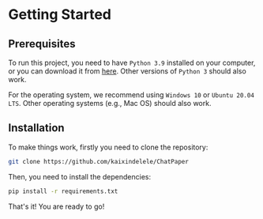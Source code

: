 # Getting Started

## Prerequisites
To run this project, you need to have `Python 3.9` installed on your computer, or you can download it from [here](https://www.python.org/downloads/). Other versions of `Python 3` should also work.

For the operating system, we recommend using `Windows 10` or `Ubuntu 20.04 LTS`. Other operating systems (e.g., Mac OS) should also work.

## Installation

To make things work, firstly you need to clone the repository:

```bash
git clone https://github.com/kaixindelele/ChatPaper
```

Then, you need to install the dependencies:

```bash
pip install -r requirements.txt
```

That's it! You are ready to go!